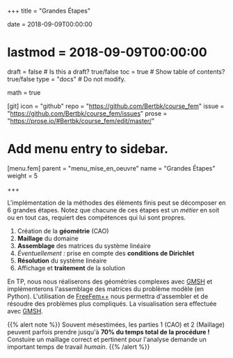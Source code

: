 +++
title = "Grandes Étapes"

date = 2018-09-09T00:00:00
# lastmod = 2018-09-09T00:00:00

draft = false  # Is this a draft? true/false
toc = true  # Show table of contents? true/false
type = "docs"  # Do not modify.

math = true

[git]
  icon = "github"
  repo = "https://github.com/Bertbk/course_fem"
  issue = "https://github.com/Bertbk/course_fem/issues"
  prose = "https://prose.io/#Bertbk/course_fem/edit/master/"


# Add menu entry to sidebar.
[menu.fem]
  parent = "menu_mise_en_oeuvre"
  name = "Grandes Étapes"
  weight = 5

+++

L'implémentation de la méthodes des éléments finis peut se décomposer en 6 grandes étapes. Notez que chacune de ces étapes est un *métier* en soit ou en tout cas, requiert des compétences qui lui sont propres.

1. Création de la **géométrie** (CAO)
2. **Maillage** du domaine
3. **Assemblage** des matrices du système linéaire
4. *Éventuellement :* prise en compte des **conditions de Dirichlet**
5. **Résolution** du système linéaire
6. Affichage et **traitement** de la solution

En TP, nous nous réaliserons des géométries complexes avec [GMSH](https://gmsh.info) et implémenterons l'assemblage des matrices du problème modèle (en Python). L'utilisation de [FreeFem++](https://freefem.org) nous permettra d'assembler et de résoudre des problèmes plus compliqués. La visualisation sera effectuée avec [GMSH](https://gmsh.info).

{{% alert note %}}
Souvent mésestimées, les parties 1 (CAO) et 2 (Maillage) peuvent parfois prendre jusqu'à **70% du temps total de la procédure !** Constuire un maillage correct et pertinent pour l'analyse demande un important temps de travail *humain*.
{{% /alert %}}